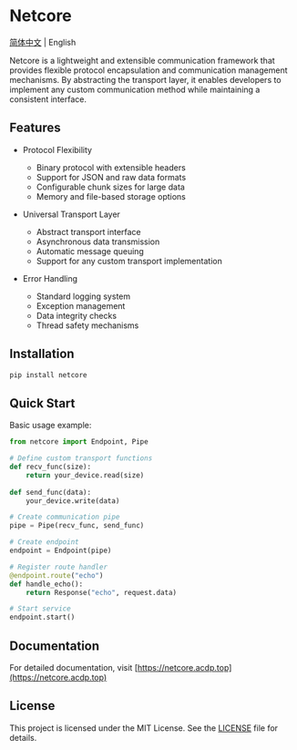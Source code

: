 # Netcore

[简体中文](README.md) | English

Netcore is a lightweight and extensible communication framework that provides flexible protocol encapsulation and communication management mechanisms. By abstracting the transport layer, it enables developers to implement any custom communication method while maintaining a consistent interface.

## Features

- Protocol Flexibility
  - Binary protocol with extensible headers
  - Support for JSON and raw data formats
  - Configurable chunk sizes for large data
  - Memory and file-based storage options

- Universal Transport Layer
  - Abstract transport interface
  - Asynchronous data transmission
  - Automatic message queuing
  - Support for any custom transport implementation

- Error Handling
  - Standard logging system
  - Exception management
  - Data integrity checks
  - Thread safety mechanisms

## Installation

```bash
pip install netcore
```

## Quick Start

Basic usage example:

```python
from netcore import Endpoint, Pipe

# Define custom transport functions
def recv_func(size): 
    return your_device.read(size)
    
def send_func(data):
    your_device.write(data)

# Create communication pipe
pipe = Pipe(recv_func, send_func)

# Create endpoint
endpoint = Endpoint(pipe)

# Register route handler
@endpoint.route("echo")
def handle_echo():
    return Response("echo", request.data)

# Start service
endpoint.start()
```

## Documentation

For detailed documentation, visit [https://netcore.acdp.top](https://netcore.acdp.top)

## License

This project is licensed under the MIT License. See the [LICENSE](LICENSE) file for details. 